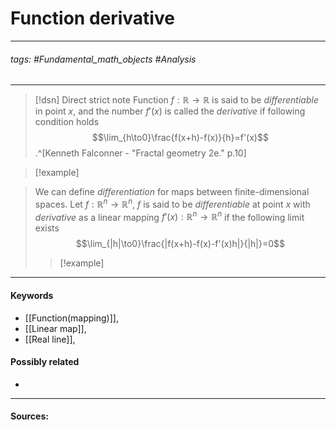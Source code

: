 # Function derivative
***
###### tags: #Fundamental_math_objects #Analysis 
***
>[!dsn] Direct strict note
>Function $f:\mathbb{R}\to\mathbb{R}$ is said to be *differentiable* in point $x$, and the number $f'(x)$ is called the *derivative* if following condition holds
>$$\lim_{h\to0}\frac{f(x+h)-f(x)}{h}=f'(x)$$.^[Kenneth Falconner - "Fractal geometry 2e." p.10]

>[!example] 
>

>We can define *differentiation* for maps between finite-dimensional spaces. Let $f:\mathbb{R}^{n}\to\mathbb{R}^{n}$, $f$ is said to be *differentiable* at point $x$ with *derivative* as a linear mapping $f'(x):\mathbb{R}^{n}\to\mathbb{R}^{n}$ if the following limit exists
>$$\lim_{|h|\to0}\frac{|f(x+h)-f(x)-f'(x)h|}{|h|}=0$$
>>[!example]
>>

***
#### Keywords
- [[Function(mapping)]],
- [[Linear map]],
- [[Real line]],
#### Possibly related
- 
***
#### Sources: